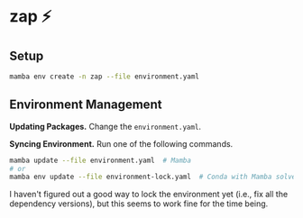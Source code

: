 # zap ⚡


## Setup

```zsh
mamba env create -n zap --file environment.yaml
```


## Environment Management

**Updating Packages.** Change the `environment.yaml`.

**Syncing Environment.** Run one of the following commands.

```zsh
mamba update --file environment.yaml  # Mamba
# or
mamba env update --file environment-lock.yaml  # Conda with Mamba solver
```

I haven't figured out a good way to lock the environment yet (i.e., fix all the dependency versions),
but this seems to work fine for the time being.